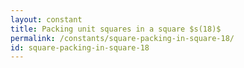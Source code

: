 ```yaml
---
layout: constant
title: Packing unit squares in a square $s(18)$
permalink: /constants/square-packing-in-square-18/
id: square-packing-in-square-18
---
```

